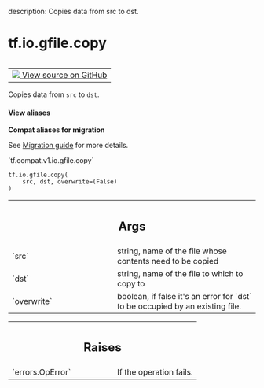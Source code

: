 description: Copies data from src to dst.

<div itemscope itemtype="http://developers.google.com/ReferenceObject">
<meta itemprop="name" content="tf.io.gfile.copy" />
<meta itemprop="path" content="Stable" />
</div>

# tf.io.gfile.copy

<!-- Insert buttons and diff -->

<table class="tfo-notebook-buttons tfo-api nocontent" align="left">
<td>
  <a target="_blank" href="https://github.com/tensorflow/tensorflow/blob/r2.4/tensorflow/python/lib/io/file_io.py#L502-L516">
    <img src="https://www.tensorflow.org/images/GitHub-Mark-32px.png" />
    View source on GitHub
  </a>
</td>
</table>



Copies data from `src` to `dst`.

<section class="expandable">
  <h4 class="showalways">View aliases</h4>
  <p>
<b>Compat aliases for migration</b>
<p>See
<a href="https://www.tensorflow.org/guide/migrate">Migration guide</a> for
more details.</p>
<p>`tf.compat.v1.io.gfile.copy`</p>
</p>
</section>

<pre class="devsite-click-to-copy prettyprint lang-py tfo-signature-link">
<code>tf.io.gfile.copy(
    src, dst, overwrite=(False)
)
</code></pre>



<!-- Placeholder for "Used in" -->


<!-- Tabular view -->
 <table class="responsive fixed orange">
<colgroup><col width="214px"><col></colgroup>
<tr><th colspan="2"><h2 class="add-link">Args</h2></th></tr>

<tr>
<td>
`src`
</td>
<td>
string, name of the file whose contents need to be copied
</td>
</tr><tr>
<td>
`dst`
</td>
<td>
string, name of the file to which to copy to
</td>
</tr><tr>
<td>
`overwrite`
</td>
<td>
boolean, if false it's an error for `dst` to be occupied by an
existing file.
</td>
</tr>
</table>



<!-- Tabular view -->
 <table class="responsive fixed orange">
<colgroup><col width="214px"><col></colgroup>
<tr><th colspan="2"><h2 class="add-link">Raises</h2></th></tr>

<tr>
<td>
`errors.OpError`
</td>
<td>
If the operation fails.
</td>
</tr>
</table>

